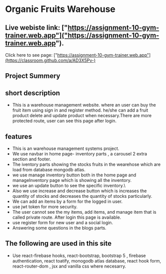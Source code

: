 # Organic Fruits Warehouse

## Live webiste link:  ["https://assignment-10-gym-trainer.web.app"]("https://assignment-10-gym-trainer.web.app").
Click here to see page: ["https://assignment-10-gym-trainer.web.app"](https://classroom.github.com/a/AD3X5Pv-)

## Project Summery

## short description
-  This is a warehouse management website. where an user can buy the fruit item using sign in and register method. he/she can add a fruit product delete and update product when necessary.There are more protected route, user can see this page after login. 

## features
- This is an warehouse management systems project.
- We use navbar in home page- inventory parts , a carousel 2 extra section and footer.
- The iventory parts showing the stocks fruits in the wearehose which are load from database mongodb atlas.
- we use manage inventory button both in the home page and manageInventory page which is showing all the inventory.
- we use an update button to see the specific inventory.\
- Also we use increase and decrease button which is increases the quantity of stocks and decreases the quantity of stocks particularly.
- We can add an items by a form for the logged in user.
- use jwt token for more security.
- The user cannot see the my items, add items, and manage item that is called private route. After login this page is available.
- use register form for new user and a social login.
- Answering some questions in  the blogs parts.
  
## The following are used in this site
- Use react-firebase hooks, react-bootstrap, bootstrap 5 , firebase authentication, react toatify, monogodb atlas database, react hook form, react-router-dom , jsx and vanilla css where necesarry. 
